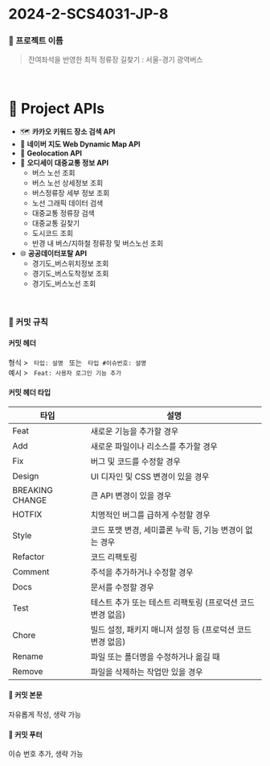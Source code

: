 # 2024-2-SCS4031-JP-8

### 🚀 프로젝트 이름

> 잔여좌석을 반영한 최적 정류장 길찾기 : 서울-경기 광역버스
<br>

# 🔗 Project APIs

- 🗺️ **카카오 키워드 장소 검색 API**
- 📍 **네이버 지도 Web Dynamic Map API**
- 📡 **Geolocation API**
- 🚌 **오디세이 대중교통 정보 API**
  - 버스 노선 조회
  - 버스 노선 상세정보 조회
  - 버스정류장 세부 정보 조회
  - 노선 그래픽 데이터 검색
  - 대중교통 정류장 검색
  - 대중교통 길찾기
  - 도시코드 조회
  - 반경 내 버스/지하철 정류장 및 버스노선 조회
- 🌐 **공공데이터포탈 API**
  - 경기도_버스위치정보 조회
  - 경기도_버스도착정보 조회
  - 경기도_버스노선 조회



<br>

### 📝 커밋 규칙
#### 커밋 헤더

형식 > &nbsp;            `타입: 설명` &nbsp; 또는 &nbsp; `타입 #이슈번호: 설명 `<br>
예시 >   &nbsp; `Feat: 사용자 로그인 기능 추가`

#### 커밋 헤더 타입

| 타입 | 설명 |
| --- | --- |
| Feat | 새로운 기능을 추가할 경우 |
| Add | 새로운 파일이나 리소스를 추가할 경우 |
| Fix | 버그 및 코드를 수정할 경우 |
| Design | UI 디자인 및 CSS 변경이 있을 경우 |
| BREAKING CHANGE | 큰 API 변경이 있을 경우 |
| HOTFIX | 치명적인 버그를 급하게 수정할 경우 |
| Style | 코드 포맷 변경, 세미콜론 누락 등, 기능 변경이 없는 경우 |
| Refactor | 코드 리팩토링 |
| Comment | 주석을 추가하거나 수정할 경우 |
| Docs | 문서를 수정할 경우 |
| Test | 테스트 추가 또는 테스트 리팩토링 (프로덕션 코드 변경 없음) |
| Chore | 빌드 설정, 패키지 매니저 설정 등 (프로덕션 코드 변경 없음) |
| Rename | 파일 또는 폴더명을 수정하거나 옮길 때 |
| Remove | 파일을 삭제하는 작업만 있을 경우 |

#### 📝 커밋 본문

자유롭게 작성, 생략 가능

#### 🔖 커밋 푸터

이슈 번호 추가, 생략 가능
